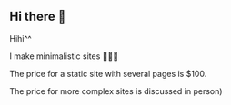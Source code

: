 ## Hi there 👋

Hihi^^

I make minimalistic sites 🫸✨🫷

The price for a static site with several pages is $100.

The price for more complex sites is discussed in person)
